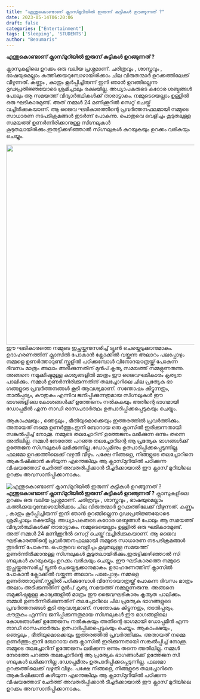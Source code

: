 ```yaml
---
title: "എന്തുകൊണ്ടാണ് ക്ലാസ്‌മുറിയിൽ ഇരുന്ന് കുട്ടികൾ ഉറങ്ങുന്നത് ?"
date: 2023-05-14T06:20:06
draft: false
categories: ["Entertainment"]
tags: ['Sleeping', 'STUDENTS']
author: "Beaumaris"
---
```


<strong>എന്തുകൊണ്ടാണ് ക്ലാസ്‌മുറിയിൽ ഇരുന്ന് കുട്ടികൾ ഉറങ്ങുന്നത് ?</strong>

ക്ലാസുകളിലെ ഉറക്കം ഒരു വലിയ പ്രശ്നമാണ്. ചരിത്രവും , ശാസ്ത്രവും , ഭാഷയുമെല്ലാം കത്തിക്കയറുമ്പോഴായിരിക്കാം ചില വിരുതന്മാർ ഉറക്കത്തിലേക്ക് വീഴുന്നത്. കണ്ണും , കാതും കൂർപ്പിച്ചിരുന്ന് ഇനി ഞാൻ ഉറങ്ങില്ലെന്ന ദൃഢപ്രതിജ്ഞയോടെ ശ്രമിച്ചാലും രക്ഷയില്ല. അധ്യാപകരുടെ കഠോര ശബ്ദങ്ങൾ പോലും ആ സമയത്ത് വിദ്യാർത്ഥികൾക്ക് താരാട്ടാകും. നമ്മുടെയെല്ലാം ഉള്ളിൽ ഒരു ഘടികാരമുണ്ട്. അത് നമ്മൾ 24 മണിക്കൂറിൽ സെറ്റ് ചെയ്ത് വച്ചിരിക്കുകയാണ്. ആ ജൈവ ഘടികാരത്തിന്റെ പ്രവർത്തനഫലമായി നമ്മുടെ സാധാരണ നടപടിക്രമങ്ങൾ തുടർന്ന് പോകുന്നു. പൊതുവെ വെളിച്ചം കൂടുതലുള്ള സമയത്ത് ഉണർന്നിരിക്കാനുള്ള സി​ഗ്നലുകൾ കൂടുതലായിരിക്കും.ഇരുട്ടിക്കഴിഞ്ഞാൽ സി​ഗ്നലുകൾ കുറയുകയും ഉറക്കം വരികയും ചെയ്യും.

<a href="https://cdn.boolokam.com/articles/2023/05/tr.webp"><img class="size-large wp-image-395429 aligncenter" src="https://cdn.boolokam.com/articles/2023/05/tr-1024x683.webp" alt="" width="800" height="534" /></a>ഈ ഘടികാരത്തെ നമ്മുടെ ഇച്ഛയ്ക്കനുസരിച്ച് ട്യൂൺ ചെയ്തെടുക്കാനുമാകും. ഉദാഹരണത്തിന് ക്ലാസിൽ പോകാൻ ക്ലോക്കിൽ വയ്ക്കുന്ന അലാറം പലപ്പോഴും നമ്മളെ ഉണർത്താറുണ്ട്.സ്കൂളിൽ പഠിക്കുമ്പോൾ വിനോദയാത്രയ്ക്ക് പോകുന്ന ദിവസം മാത്രം അലാം അടിക്കുന്നതിന് മുൻപ് കൃത്യ സമയത്ത് നമ്മളുണരുന്നു. അങ്ങനെ നമുക്കിഷ്ടമുള്ള കാര്യങ്ങളിൽ മാത്രം ഈ ജൈവഘടികാരം കൃത്യത പാലിക്കും. നമ്മൾ ഉണർന്നിരിക്കുന്നതിന് തലച്ചോറിലെ ചില പ്രത്യേക ഭാ​ഗങ്ങളുടെ പ്രവർത്തനങ്ങൾ കൂടി ആവശ്യമാണ്. സന്തോഷം കിട്ടുന്നതും, താൽപ്പര്യം, കൗതുകം എന്നിവ ജനിപ്പിക്കുന്നതുമായ സിഗ്നലുകൾ ഈ ഭാഗങ്ങളിലെ കോശങ്ങൾക്ക് ഉത്തേജനം നൽകുകയും അതിന്റെ ഭാഗമായി ഡോപ്പമീൻ എന്ന നാഡീ രാസപദാർത്ഥം ഉത്പാദിപ്പിക്കപ്പെടുകയും ചെയ്യും.

ആകാംക്ഷയും , ഞെട്ടലും , ഭീതിയുമൊക്കെയും ഇത്തരത്തിൽ പ്രവർത്തിക്കും. അതായത് നമ്മെ ഉണർത്തും.ഇനി ബോറായ ഒരു ക്ലാസിൽ ഇരിക്കുന്നതായി സങ്കൽപ്പിച്ച് നോക്കൂ. നമ്മുടെ തലച്ചോറിന് ഉത്തേജനം ലഭിക്കുന്ന ഒന്നും തന്നെ അതിലില്ല. നമ്മൾ നേരത്തേ പറഞ്ഞ തലച്ചോറിന്റെ ആ പ്രത്യേക ഭാ​ഗങ്ങൾക്ക് ഉത്തേജന സി​ഗ്നലുകൾ ലഭിക്കുന്നില്ല .ഡോപ്പമീനും ഉത്പാദിപ്പിക്കപ്പെടുന്നില്ല. ഫലമോ ഉറക്കത്തിലെക്ക് വഴുതി വീഴും. പക്ഷേ നിങ്ങളെ, നിങ്ങളുടെ തലച്ചോറിനെ ആകർഷിക്കാൻ കഴിയുന്ന എന്തെങ്കിലും ആ ക്ലാസ്‌മുറിയിൽ പഠിക്കുന്ന വിഷയത്തോട് ചേർത്ത് അവതരിപ്പിക്കാൻ ടീച്ചർക്കായാൽ ഈ ക്ലാസ് മുറിയിലെ ഉറക്കം അവസാനിപ്പിക്കാനാകും.


![എന്തുകൊണ്ടാണ് ക്ലാസ്‌മുറിയിൽ ഇരുന്ന് കുട്ടികൾ ഉറങ്ങുന്നത് ?](https://cdn.boolokam.com/articles/2023/05/tr-1024x683.webp)**എന്തുകൊണ്ടാണ് ക്ലാസ്‌മുറിയിൽ ഇരുന്ന് കുട്ടികൾ ഉറങ്ങുന്നത് ?** ക്ലാസുകളിലെ ഉറക്കം ഒരു വലിയ പ്രശ്നമാണ്. ചരിത്രവും , ശാസ്ത്രവും , ഭാഷയുമെല്ലാം കത്തിക്കയറുമ്പോഴായിരിക്കാം ചില വിരുതന്മാർ ഉറക്കത്തിലേക്ക് വീഴുന്നത്. കണ്ണും , കാതും കൂർപ്പിച്ചിരുന്ന് ഇനി ഞാൻ ഉറങ്ങില്ലെന്ന ദൃഢപ്രതിജ്ഞയോടെ ശ്രമിച്ചാലും രക്ഷയില്ല. അധ്യാപകരുടെ കഠോര ശബ്ദങ്ങൾ പോലും ആ സമയത്ത് വിദ്യാർത്ഥികൾക്ക് താരാട്ടാകും. നമ്മുടെയെല്ലാം ഉള്ളിൽ ഒരു ഘടികാരമുണ്ട്. അത് നമ്മൾ 24 മണിക്കൂറിൽ സെറ്റ് ചെയ്ത് വച്ചിരിക്കുകയാണ്. ആ ജൈവ ഘടികാരത്തിന്റെ പ്രവർത്തനഫലമായി നമ്മുടെ സാധാരണ നടപടിക്രമങ്ങൾ തുടർന്ന് പോകുന്നു. പൊതുവെ വെളിച്ചം കൂടുതലുള്ള സമയത്ത് ഉണർന്നിരിക്കാനുള്ള സി​ഗ്നലുകൾ കൂടുതലായിരിക്കും.ഇരുട്ടിക്കഴിഞ്ഞാൽ സി​ഗ്നലുകൾ കുറയുകയും ഉറക്കം വരികയും ചെയ്യും. [](https://cdn.boolokam.com/articles/2023/05/tr.webp)ഈ ഘടികാരത്തെ നമ്മുടെ ഇച്ഛയ്ക്കനുസരിച്ച് ട്യൂൺ ചെയ്തെടുക്കാനുമാകും. ഉദാഹരണത്തിന് ക്ലാസിൽ പോകാൻ ക്ലോക്കിൽ വയ്ക്കുന്ന അലാറം പലപ്പോഴും നമ്മളെ ഉണർത്താറുണ്ട്.സ്കൂളിൽ പഠിക്കുമ്പോൾ വിനോദയാത്രയ്ക്ക് പോകുന്ന ദിവസം മാത്രം അലാം അടിക്കുന്നതിന് മുൻപ് കൃത്യ സമയത്ത് നമ്മളുണരുന്നു. അങ്ങനെ നമുക്കിഷ്ടമുള്ള കാര്യങ്ങളിൽ മാത്രം ഈ ജൈവഘടികാരം കൃത്യത പാലിക്കും. നമ്മൾ ഉണർന്നിരിക്കുന്നതിന് തലച്ചോറിലെ ചില പ്രത്യേക ഭാ​ഗങ്ങളുടെ പ്രവർത്തനങ്ങൾ കൂടി ആവശ്യമാണ്. സന്തോഷം കിട്ടുന്നതും, താൽപ്പര്യം, കൗതുകം എന്നിവ ജനിപ്പിക്കുന്നതുമായ സിഗ്നലുകൾ ഈ ഭാഗങ്ങളിലെ കോശങ്ങൾക്ക് ഉത്തേജനം നൽകുകയും അതിന്റെ ഭാഗമായി ഡോപ്പമീൻ എന്ന നാഡീ രാസപദാർത്ഥം ഉത്പാദിപ്പിക്കപ്പെടുകയും ചെയ്യും. ആകാംക്ഷയും , ഞെട്ടലും , ഭീതിയുമൊക്കെയും ഇത്തരത്തിൽ പ്രവർത്തിക്കും. അതായത് നമ്മെ ഉണർത്തും.ഇനി ബോറായ ഒരു ക്ലാസിൽ ഇരിക്കുന്നതായി സങ്കൽപ്പിച്ച് നോക്കൂ. നമ്മുടെ തലച്ചോറിന് ഉത്തേജനം ലഭിക്കുന്ന ഒന്നും തന്നെ അതിലില്ല. നമ്മൾ നേരത്തേ പറഞ്ഞ തലച്ചോറിന്റെ ആ പ്രത്യേക ഭാ​ഗങ്ങൾക്ക് ഉത്തേജന സി​ഗ്നലുകൾ ലഭിക്കുന്നില്ല .ഡോപ്പമീനും ഉത്പാദിപ്പിക്കപ്പെടുന്നില്ല. ഫലമോ ഉറക്കത്തിലെക്ക് വഴുതി വീഴും. പക്ഷേ നിങ്ങളെ, നിങ്ങളുടെ തലച്ചോറിനെ ആകർഷിക്കാൻ കഴിയുന്ന എന്തെങ്കിലും ആ ക്ലാസ്‌മുറിയിൽ പഠിക്കുന്ന വിഷയത്തോട് ചേർത്ത് അവതരിപ്പിക്കാൻ ടീച്ചർക്കായാൽ ഈ ക്ലാസ് മുറിയിലെ ഉറക്കം അവസാനിപ്പിക്കാനാകും.
